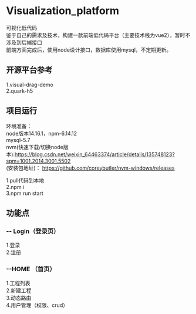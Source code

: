 # Visualization_platform
可视化低代码  
鉴于自己的需求及技术，构建一款前端低代码平台（主要技术栈为vue2），暂时不涉及到后端接口  
前端方面完成后，使用node设计接口，数据库使用mysql，不定期更新。
## 开源平台参考
1.visual-drag-demo  
2.quark-h5
## 项目运行  
环境准备：  
node版本14.16.1，npm-6.14.12  
mysql-5.7  
nvm(快速下载/切换node版本):https://blog.csdn.net/weixin_64463374/article/details/135748123?spm=1001.2014.3001.5502  
(安装包地址)： https://github.com/coreybutler/nvm-windows/releases  
  
1.pull代码到本地  
2.npm i  
3.npm run start
## 功能点
### -- Login（登录页）
1.登录  
2.注册  
### --HOME （首页）
1.工程列表  
2.新建工程  
3.动态路由  
4.用户管理（权限、crud）

